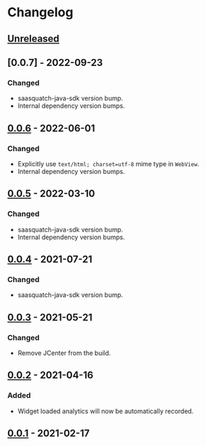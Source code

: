 # Changelog

## [Unreleased]

## [0.0.7] - 2022-09-23

### Changed

- saasquatch-java-sdk version bump.
- Internal dependency version bumps.

## [0.0.6] - 2022-06-01

### Changed

- Explicitly use `text/html; charset=utf-8` mime type in `WebView`.
- Internal dependency version bumps.

## [0.0.5] - 2022-03-10

### Changed

- saasquatch-java-sdk version bump.
- Internal dependency version bumps.

## [0.0.4] - 2021-07-21

### Changed

- saasquatch-java-sdk version bump.

## [0.0.3] - 2021-05-21

### Changed

- Remove JCenter from the build.

## [0.0.2] - 2021-04-16

### Added

- Widget loaded analytics will now be automatically recorded.

## [0.0.1] - 2021-02-17

[Unreleased]: https://github.com/saasquatch/squatch-android/compare/0.0.7...HEAD

[0.0.6]: https://github.com/saasquatch/squatch-android/compare/0.0.6...0.0.7

[0.0.6]: https://github.com/saasquatch/squatch-android/compare/0.0.5...0.0.6

[0.0.5]: https://github.com/saasquatch/squatch-android/compare/0.0.4...0.0.5

[0.0.4]: https://github.com/saasquatch/squatch-android/compare/0.0.3...0.0.4

[0.0.3]: https://github.com/saasquatch/squatch-android/compare/0.0.2...0.0.3

[0.0.2]: https://github.com/saasquatch/squatch-android/compare/0.0.1...0.0.2

[0.0.1]: https://github.com/saasquatch/squatch-android/releases/tag/0.0.1
